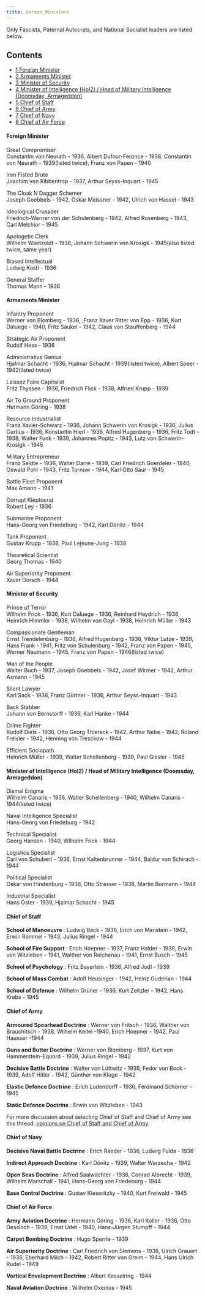 ```yaml
---
title: German_Ministers
---
```

Only Fascists, Paternal Autocrats, and National Socialist leaders are
listed below.

## Contents

-   [ 1 Foreign Minister ](#Foreign_Minister)
-   [ 2 Armaments Minister ](#Armaments_Minister)
-   [ 3 Minister of Security ](#Minister_of_Security)
-   [ 4 Minister of Intelligence (HoI2) / Head of Military Intelligence
    (Doomsday, Armageddon)
    ](#Minister_of_Intelligence_.28HoI2.29_.2F_Head_of_Military_Intelligence_.28Doomsday.2C_Armageddon.29)
-   [ 5 Chief of Staff ](#Chief_of_Staff)
-   [ 6 Chief of Army ](#Chief_of_Army)
-   [ 7 Chief of Navy ](#Chief_of_Navy)
-   [ 8 Chief of Air Force ](#Chief_of_Air_Force)

####  Foreign Minister 

Great Compromiser  
Constantin von Neurath - 1936, Albert Dufour-Feronce - 1938, Constantin
von Neurath - 1939(listed twice), Franz von Papen - 1940

Iron Fisted Brute  
Joachim von Ribbentrop - 1937, Arthur Seyss-Inquart - 1945

The Cloak N Dagger Schemer  
Joseph Goebbels - 1942, Oskar Meissner - 1942, Ulrich von Hassel - 1943

Ideological Crusader  
Friedrich-Werner von der Schulenberg - 1942, Alfred Rosenberg - 1943,
Carl Melchior - 1945

Apologetic Clerk  
Wilhelm Waetzoldt - 1938, Johann Schwerin von Krosigk - 1945(also listed
twice, same year)

Biased Intellectual  
Ludwig Kastl - 1936

General Staffer  
Thomas Mann - 1936

####  Armaments Minister 

Infantry Proponent  
Werner von Blomberg - 1936, ;Franz Xaver Ritter von Epp - 1936, Kurt
Daluege - 1940, Fritz Saukel - 1942, Claus von Stauffenberg - 1944

Strategic Air Proponent  
Rudolf Hess - 1936

Administrative Genius  
Hjalmar Schacht - 1936, Hjalmar Schacht - 1939(listed twice), Albert
Speer - 1942(listed twice)

Laissez Faire Capitalist  
Fritz Thyssen - 1936, Friedrich Flick - 1938, Alfried Krupp - 1939

Air To Ground Proponent  
Hermann Göring - 1938

Resource Industrialist  
Franz Xavier-Schwarz - 1936, Johann Schwerin von Krosigk - 1936, Julius
Curtius - 1936, Konstantin Hierl - 1936, Alfred Hugenberg - 1936, Fritz
Todt - 1938, Walter Funk - 1939, Johannes Popitz - 1943, Lutz von
Schwerin-Krosigk - 1945

Military Entrepreneur  
Franz Seldte - 1936, Walter Darré - 1939, Carl Friedrich Goerdeler -
1940, Oswald Pohl - 1943, Fritz Tornow - 1944, Karl Otto Saur - 1945

Battle Fleet Proponent  
Max Amann - 1941

Corrupt Kleptocrat  
Robert Ley - 1936

Submarine Proponent  
Hans-Georg von Friedeburg - 1942, Karl Dönitz - 1944

Tank Proponent  
Gustav Krupp - 1936, Paul Lejeune-Jung - 1938

Theoretical Scientist  
Georg Thomas - 1940

Air Superiority Proponent  
Xaver Dorsch - 1944

####  Minister of Security 

Prince of Terror  
Wilhelm Frick - 1936, Kurt Daluege - 1936, Reinhard Heydrich - 1936,
Heinrich Himmler - 1938, Wilhelm von Gayl - 1938, Heinrich Müller - 1943

Compassionate Gentleman  
Ernst Trendelenburg - 1936, Alfred Hugenberg - 1936, Viktor Lutze -
1939, Hans Frank - 1941, Fritz von Schulenburg - 1942, Franz von Papen -
1945, Werner Naumann - 1945, Franz von Papen - 1946(listed twice)

Man of the People  
Walter Buch - 1937, Joseph Goebbels - 1942, Josef Wirmer - 1942, Arthur
Axmann - 1945

Silent Lawyer  
Karl Sack - 1936, Franz Gürtner - 1936, Arthur Seyss-Inquart - 1943

Back Stabber  
Johann von Bernstorff - 1936, Karl Hanke - 1944

Crime Fighter  
Rudolf Diels - 1936, Otto Georg Thierack - 1942, Arthur Nebe - 1942,
Roland Freisler - 1942, Henning von Tresckow - 1944

Efficient Sociopath  
Heinrich Müller - 1939, Walter Schellenberg - 1939, Paul Giesler - 1945

####    Minister of Intelligence (HoI2) / Head of Military Intelligence (Doomsday, Armageddon) 

Dismal Enigma  
Wilhelm Canaris - 1936, Walter Schellenberg - 1940, Wilhelm Canaris -
1944(listed twice)

Naval Intelligence Specialist  
Hans-Georg von Friedeburg - 1942

Technical Specialist  
Georg Hansen - 1940, Wilhelm Frick - 1944

Logistics Specialist  
Carl von Schubert - 1936, Ernst Kaltenbrunner - 1944, Baldur von
Schirach - 1944

Political Specialist  
Oskar von Hindenburg - 1936, Otto Strasser - 1938, Martin Bormann - 1944

Industrial Specialist  
Hans Oster - 1939, Hjalmar Schacht - 1945

####  Chief of Staff 

**School of Manoeuvre** : Ludwig Beck - 1936, Erich von Manstein - 1942,
Erwin Rommel - 1943, Julius Ringel - 1944

**School of Fire Support** : Erich Hoepner - 1937, Franz Halder - 1938,
Erwin von Witzleben - 1941, Walther von Reichenau - 1941, Ernst Busch -
1945

**School of Psychology** : Fritz Bayerlein - 1936, Alfred Jodl - 1939

**School of Mass Combat** : Adolf Heusinger - 1942, Heinz Guderian -
1944

**School of Defence** : Wilhelm Grüner - 1936, Kurt Zeitzler - 1942,
Hans Krebs - 1945

####  Chief of Army 

**Armoured Spearhead Doctrine** : Werner von Fritsch - 1936, Walther von
Brauchitsch - 1938, Wilhelm Keitel -1940, Erich Hoepner - 1942, Paul
Hausser -1944

**Guns and Butter Doctrine** : Werner von Blomberg - 1937, Kurt von
Hammerstein-Equord - 1939, Julius Ringel - 1942

**Decisive Battle Doctrine** : Walter von Lüttwitz - 1936, Fedor von
Bock - 1939, Adolf Hitler - 1942, Günther von Kluge - 1942

**Elastic Defence Doctrine** : Erich Ludendorff - 1936, Ferdinand
Schörner - 1945

**Static Defence Doctrine** : Erwin von Witzleben - 1943

For more discussion about selecting Chief of Staff and Chief of Army see
this thread: [opinions on Chief of Staff and Chief of
Army](http://forum.paradoxplaza.com/forum/showthread.php?t=369528)

####  Chief of Navy 

**Decisive Naval Battle Doctrine** : Erich Raeder - 1936, Ludwig Fulda -
1936

**Indirect Approach Doctrine** : Karl Dönitz - 1939, Walter Warzecha -
1942

**Open Seas Doctrine** : Alfred Saalwächter - 1936, Conrad Albrecht -
1939, Wilhelm Marschall - 1941, Hans-Georg von Friedeburg - 1944

**Base Control Doctrine** : Gustav Kieseritzky - 1940, Kurt Freiwald -
1945

####  Chief of Air Force 

**Army Aviation Doctrine** : Hermann Göring - 1936, Karl Koller - 1936,
Otto Dessloch - 1939, Ernst Udet - 1940, Hans-Jürgen Stumpff - 1944

**Carpet Bombing Doctrine** : Hugo Sperrle - 1939

**Air Superiority Doctrine** : Carl Friedrich von Siemens - 1936, Ulrich
Grauert - 1936, Eberhard Milch - 1942, Robert Ritter von Greim - 1944,
Hans Ulrich Rudel - 1949

**Vertical Envelopment Doctrine** : Albert Kesselring - 1944

**Naval Aviation Doctrine** : Wilhelm Oxenius - 1945
